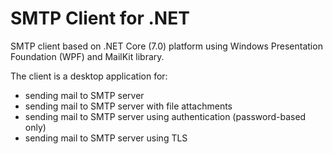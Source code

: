 SMTP Client for .NET
====================

SMTP client based on .NET Core (7.0) platform using Windows Presentation Foundation (WPF) and MailKit library.

The client is a desktop application for:

* sending mail to SMTP server
* sending mail to SMTP server with file attachments
* sending mail to SMTP server using authentication (password-based only)
* sending mail to SMTP server using TLS
